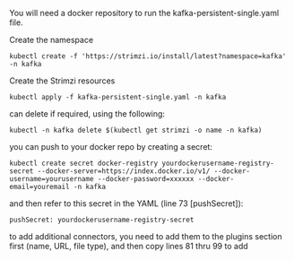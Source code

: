You will need a docker repository to run the kafka-persistent-single.yaml file. 

Create the namespace

    kubectl create -f 'https://strimzi.io/install/latest?namespace=kafka' -n kafka

Create the Strimzi resources

    kubectl apply -f kafka-persistent-single.yaml -n kafka

can delete if required, using the following:

    kubectl -n kafka delete $(kubectl get strimzi -o name -n kafka)

you can push to your docker repo by creating a secret:

    kubectl create secret docker-registry yourdockerusername-registry-secret --docker-server=https://index.docker.io/v1/ --docker-username=yourusername --docker-password=xxxxxx --docker-email=youremail -n kafka

and then refer to this secret in the YAML (line 73 [pushSecret]):

    pushSecret: yourdockerusername-registry-secret

to add additional connectors, you need to add them to the plugins section first (name, URL, file type), and then copy lines 81 thru 99 to add 